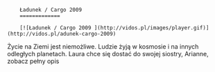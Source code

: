
        Ładunek / Cargo 2009 
        =============
        
        [![Ładunek / Cargo 2009 ](http://vidos.pl/images/player.gif)](http://vidos.pl/adunek-cargo-2009)
        
        
 Życie na Ziemi jest niemożliwe. Ludzie żyją w kosmosie i na innych odległych planetach. Laura chce się dostać do swojej siostry, Arianne, zobacz pełny opis
    